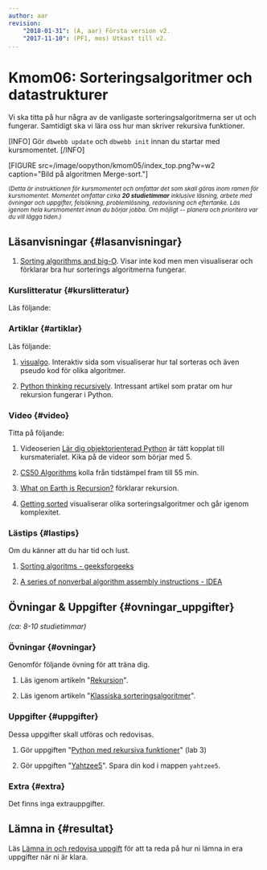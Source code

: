 ```yaml
---
author: aar
revision:
    "2018-01-31": (A, aar) Första version v2.
    "2017-11-10": (PF1, mos) Utkast till v2.
...
```

Kmom06: Sorteringsalgoritmer och datastrukturer
====================================

Vi ska titta på hur några av de vanligaste sorteringsalgoritmerna ser ut och fungerar. Samtidigt ska vi lära oss hur man skriver rekursiva funktioner.

<!--more-->

[INFO]
Gör `dbwebb update` och `dbwebb init` innan du startar med kursmomentet.
[/INFO]

[FIGURE src=/image/oopython/kmom05/index_top.png?w=w2 caption="Bild på algoritmen Merge-sort."]



<small><i>(Detta är instruktionen för kursmomentet och omfattar det som skall göras inom ramen för kursmomentet. Momentet omfattar cirka **20 studietimmar** inklusive läsning, arbete med övningar och uppgifter, felsökning, problemlösning, redovisning och eftertanke. Läs igenom hela kursmomentet innan du börjar jobba. Om möjligt -- planera och prioritera var du vill lägga tiden.)</i></small>



Läsanvisningar  {#lasanvisningar}
---------------------------------

1. [Sorting algorithms and big-O](https://brilliant.org/wiki/sorting-algorithms/). Visar inte kod men men visualiserar och förklarar bra hur sorterings algoritmerna fungerar.



### Kurslitteratur  {#kurslitteratur}

Läs följande:




### Artiklar {#artiklar}

Läs följande:

1. [visualgo](https://visualgo.net/en/sorting). Interaktiv sida som visualiserar hur tal sorteras och även pseudo kod för olika algoritmer.

1. [Python thinking recursively](https://realpython.com/python-thinking-recursively/). Intressant artikel som pratar om hur rekursion fungerar i Python.


### Video  {#video}

Titta på följande:

1. Videoserien [Lär dig objektorienterad Python](https://www.youtube.com/playlist?list=PLKtP9l5q3ce8cmKXE9Gw1Ra0GaYufGbN7) är tätt kopplat till kursmaterialet. Kika på de videor som börjar med 5.

1. [CS50 Algorithms](https://www.youtube.com/watch?v=U9o49qwa6hk&t=2743s) kolla från tidstämpel fram till 55 min.

1. [What on Earth is Recursion?](https://www.youtube.com/watch?v=Mv9NEXX1VHc) förklarar rekursion.

1. [Getting sorted](https://www.youtube.com/watch?v=kgBjXUE_Nwc) visualiserar olika sorteringsalgoritmer och går igenom komplexitet.



### Lästips {#lastips}

Om du känner att du har tid och lust.

1. [Sorting algoritms - geeksforgeeks](http://www.geeksforgeeks.org/fundamentals-of-algorithms/#SearchingandSorting)

1. [A series of nonverbal algorithm assembly instructions - IDEA](https://idea-instructions.com/)

Övningar & Uppgifter  {#ovningar_uppgifter}
-------------------------------------------

*(ca: 8-10 studietimmar)*



### Övningar {#ovningar}

Genomför följande övning för att träna dig.

1. Läs igenom artikeln "[Rekursion](kunskap/rekursion)".

1. Läs igenom artikeln "[Klassiska sorteringsalgoritmer](kunskap/sorteringsalgoritmer-v2)".



### Uppgifter {#uppgifter}

Dessa uppgifter skall utföras och redovisas.

1. Gör uppgiften "[Python med rekursiva funktioner](uppgift/python-med-rekursiva-funktioner-v2)" (lab 3)

1. Gör uppgiften "[Yahtzee5](uppgift/yahtzee5)". Spara din kod i mappen `yahtzee5`.



### Extra {#extra}

Det finns inga extrauppgifter.


Lämna in  {#resultat}
-----------------------------------------------

Läs [Lämna in och redovisa uppgift](./../redovisa) för att ta reda på hur ni lämna in era uppgifter när ni är klara.
